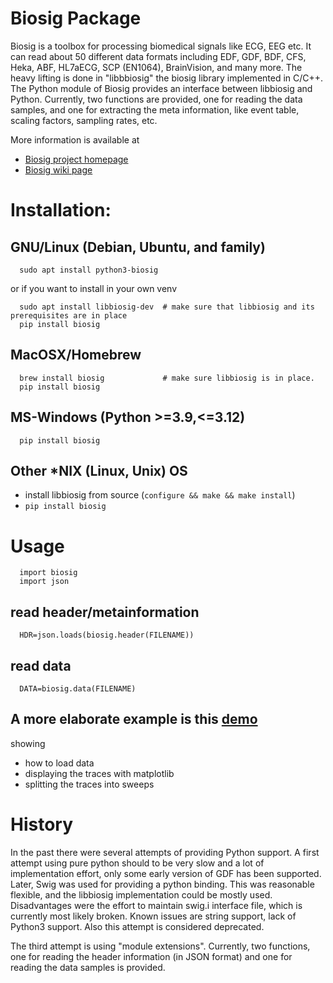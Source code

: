 # Biosig Package

Biosig is a toolbox for processing biomedical signals
like ECG, EEG etc. It can read about 50 different
data formats including EDF, GDF, BDF, CFS, Heka, ABF,
HL7aECG, SCP (EN1064), BrainVision, and many more.
The heavy lifting is done in "libbbiosig"
the biosig library implemented in C/C++. The
Python module of Biosig provides an interface between
libbiosig and Python. Currently, two functions are
provided, one for reading the data samples, and one
for extracting the meta information, like event
table, scaling factors, sampling rates, etc.


More information is available at
- [Biosig project homepage](https://biosig.sourceforge.io)
- [Biosig wiki page](https://sourceforge.net/p/biosig/wiki/Home/)

# Installation:
## GNU/Linux (Debian, Ubuntu, and family)
```
  sudo apt install python3-biosig
```
or if you want to install in your own venv
```
  sudo apt install libbiosig-dev  # make sure that libbiosig and its prerequisites are in place
  pip install biosig
```

## MacOSX/Homebrew
```
  brew install biosig             # make sure libbiosig is in place.
  pip install biosig
```

## MS-Windows (Python >=3.9,<=3.12)
```
  pip install biosig
```

## Other *NIX (Linux, Unix) OS

- install libbiosig from source (`configure && make && make install`)
- `pip install biosig`

# Usage
```
  import biosig
  import json
```
## read header/metainformation
```
  HDR=json.loads(biosig.header(FILENAME))
```
## read data
```
  DATA=biosig.data(FILENAME)
```

## A more elaborate example is this [demo](https://sourceforge.net/p/biosig/code/ci/master/tree/biosig4c++/python/demo2.py "demo2.py")

showing
- how to load data
- displaying the traces with matplotlib
- splitting the traces into sweeps



# History
In the past there were several attempts
of providing Python support. A first attempt
using pure python should to be very slow and a
lot of implementation effort, only some early
version of GDF has been supported.
Later, Swig was used for providing a python binding.
This was reasonable flexible, and the libbiosig
implementation could be mostly used. Disadvantages
were the effort to maintain swig.i interface file,
which is currently most likely broken. Known issues
are string support, lack of Python3 support. Also this
attempt is considered deprecated.

The third attempt is using "module extensions".
Currently, two functions, one for reading the header
information (in JSON format) and one for reading the
data samples is provided.
